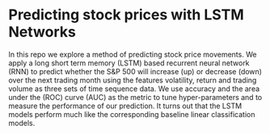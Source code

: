 # Predicting stock prices with LSTM Networks
In this repo we explore a method of predicting stock price movements. We apply a long short term memory (LSTM) based recurrent neural network (RNN) to predict whether the S&P 500 will increase (up) or decrease (down) over the next trading month using the features volatility, return and trading volume as three sets of time sequence data. We use accuracy and the area under the (ROC) curve (AUC) as the metric to tune hyper-parameters and to measure the performance of our prediction. It turns out that the LSTM models perform much like the corresponding baseline linear classification models.
